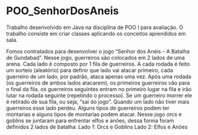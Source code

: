 # POO_SenhorDosAneis
Trabalho desenvolvido em Java na disciplina de POO I para avaliação. O trabalho consiste em criar classes aplicando os conceitos aprendidos em sala.

Fomos contratados para desenvolver o jogo “Senhor dos Anéis – A Batalha de
Gundabad”. Nesse jogo, guerreiros são colocados em 2 lados de uma arena. Cada
lado é composto por 1 fila de guerreiros. A cada rodada é feito um sorteio (aleatório)
para definir que lado vai atacar primeiro, cada guerreiro de um lado, por padrão, ataca
apenas uma vez.
Após uma rodada (os guerreiros de ambos lados atacarem), os primeiros
guerreiros vão para o final da fila, os guerreiros seguintes entram no primeiro lugar
na fila e irão lutar na rodada seguinte (repetindo o processo). Se um guerreiro morrer
ele é retirado de sua fila, ou seja, “sai do jogo”. Quando um lado não tiver mais
guerreiros esse lado perdeu.
Alguns tipos de guerreiros podem ter montarias e alguns tipos de montarias
podem atacar.
Nesse jogo orcs e goblins se juntaram para enfrentar elfos e anões, dessa forma
foram definidos 2 lados de batalha:
Lado 1: Orcs e Goblins
Lado 2: Elfos e Anões 
